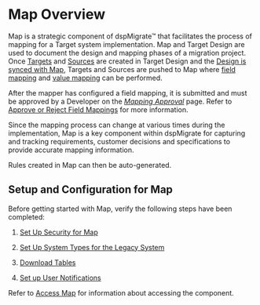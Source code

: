 # Map Overview

Map is a strategic component of dspMigrate™ that facilitates the process
of mapping for a Target system implementation. Map and Target Design are
used to document the design and mapping phases of a migration project.
Once [Targets](../../Design/Use_Cases/Add_a_Target_in_Target_Design.htm)
and [Sources](../../Design/Use_Cases/Assign_a_Source_to_a_Target.htm)
are created in Target Design and the [Design is synced with
Map](../../Design/Use_Cases/Sync_Map_and_Target_Design_TD.htm), Targets
and Sources are pushed to Map where [field
mapping](Perform_Field_Mapping.htm) and [value
mapping](Perform_Value_Mapping_Overview.htm) can be performed.

After the mapper has configured a field mapping, it is submitted and
must be approved by a Developer on the
<span style="font-style: italic;">[Mapping
Approval](../Page_Desc/Mapping_Approval_H.htm)</span> page. Refer to
[Approve or Reject Field Mappings](Approve_or_Reject_Mappings.htm) for
more information.

Since the mapping process can change at various times during the
implementation, Map is a key component within dspMigrate for capturing
and tracking requirements, customer decisions and specifications to
provide accurate mapping information.

Rules created in Map can then be auto-generated.

## Setup and Configuration for Map

Before getting started with Map, verify the following steps have been
completed:

1.  [Set Up Security for
    Map](../../dspMigrate/Set_Up_Security_for_dspMigrate.htm)

2.  [Set Up System Types for the Legacy
    System](Set_up_a_System_Type_for_the_Legacy_System.htm)

3.  [Download Tables](Download_Tables_Map.htm)

4.  [Set up User Notifications](../Config/Setup_User_Notifications.htm)

Refer to [Access Map](../Config/Access_Map.htm) for information about
accessing the component.
